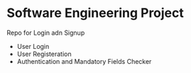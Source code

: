 # Software Engineering Project

Repo for Login adn Signup 
- User Login
- User Registeration
- Authentication and Mandatory Fields Checker